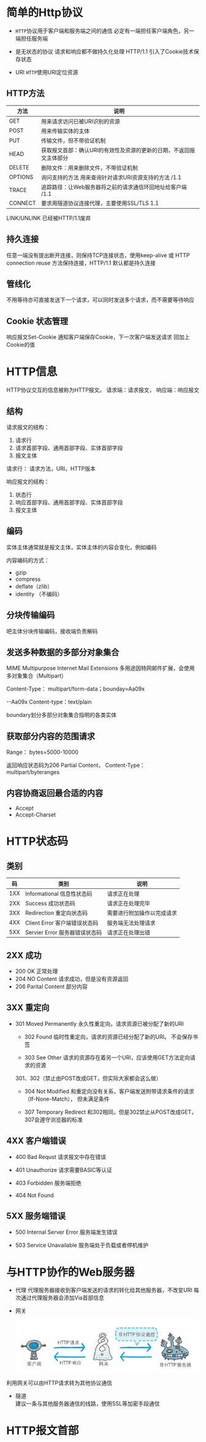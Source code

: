 # 简单的Http协议

- `HTTP`协议用于客户端和服务端之间的通信
  必定有一端担任客户端角色，另一端担任服务端

- 是无状态的协议
  请求和响应都不做持久化处理
  HTTP/1.1 引入了Cookie技术保存状态
  
- URI `HTTP`使用URI定位资源

## HTTP方法


| 方法 | 说明 |
| --- | --- |
| GET | 用来请求访问已被URI识别的资源 |
| POST | 用来传输实体的主体 |
| PUT | 传输文件，但不带验证机制 |
| HEAD | 获取报文首部：确认URI的有效性及资源的更新的日期，不返回报文主体部分 |
| DELETE | 删除文件：用来删除文件，不带验证机制 |
| OPTIONS | 询问支持的方法 用来查询针对请求URI资源支持的方法 /1.1|
| TRACE | 追踪路径：让Web服务器将之前的请求通信环回地址给客户端 /1.1|
| CONNECT | 要求用隧道协议连接代理，主要使用SSL/TLS 1.1|

LINK/UNLINK 已经被HTTP/1.1废弃

## 持久连接

任意一端没有提出断开连接，则保持TCP连接状态，使用keep-alive 或 HTTP connection reuse 方法保持连接，HTTP/1.1 默认都是持久连接

## 管线化
不用等待亦可直接发送下一个请求，可以同时发送多个请求，而不需要等待响应

## Cookie 状态管理
响应报文Set-Cookie 通知客户端保存Cookie，下一次客户端发送请求
回加上Cookie的值

# HTTP信息
HTTP协议交互的信息被称为HTTP报文。
请求端：请求报文，
响应端：响应报文

## 结构

请求报文的结构：
1. 请求行
2. 请求首部字段、通用首部字段、实体首部字段
3. 报文主体

请求行： 请求方法，URI，HTTP版本

响应报文的结构：
1. 状态行
2. 响应首部字段、通用首部字段、实体首部字段
3. 报文主体

## 编码
实体主体通常就是报文主体，实体主体的内容会变化，例如编码

内容编码的方式：
- gzip
- compress
- deflate（zlib）
- identity （不编码）

## 分块传输编码
吧主体分块传输编码，接收端负责解码

## 发送多种数据的多部分对象集合
MIME Multipurpose Internet Mail Extensions
多用途因特网邮件扩展，会使用多对象集合（Multipart）

Content-Type： multipart/form-data；bounday=Aa09x

--Aa09x
Content-type：text/plain

boundary划分多部分对象集合指明的各类实体


## 获取部分内容的范围请求

Range： bytes=5000-10000

返回响应状态码为206 Partial Content，
Content-Type： multipart/byteranges

## 内容协商返回最合适的内容

- Accept
- Accept-Charset

# HTTP状态码

## 类别


| 码 | 类别 | 说明 |
| --- | --- | --- |
| 1XX | Informational 信息性状态码 | 请求正在处理 |
| 2XX | Success 成功状态码 | 请求正在处理完毕 |
| 3XX | Redirection 重定向状态码 | 需要进行附加操作以完成请求 |
| 4XX | Client Error 客户端错误状态码 | 服务端无法处理请求 |
| 5XX | Servier Error 服务器错误状态码 | 请求正在处理出错 |

## 2XX 成功

- 200 OK 正常处理
- 204 NO Content 请求成功，但是没有资源返回
- 206 Parital Content 部分内容

## 3XX 重定向

- 301 Moved Permanently
  永久性重定向，请求资源已被分配了新的URI
  
  - 302 Found
  临时性重定向，请求的资源已经分配了新的URI。
  不会保存书签
  
  - 303 See Other
  请求的资源存在着另一个URI，应该使用GET方法定向请求的资源
  
  301、302（禁止由POST改成GET，但实际大家都会这么做）
  
  - 304 Not Modified
  和重定向没有关系，客户端发送附带请求条件的请求（If-None-Match），
  但未满足条件
  
  - 307 Temporary Redirect
  和302相同，但是302禁止从POST改成GET，307会遵守浏览器的标准
  
 
## 4XX 客户端错误

- 400 Bad Requst
请求报文中存在错误

- 401 Unauthorize
请求需要BASIC等认证

- 403 Forbidden
服务端拒绝

- 404 Not Found

## 5XX 服务端错误  

- 500 Internal Server Error
服务端发生错误

- 503 Service Unavailable
服务端处于负载或者停机维护

# 与HTTP协作的Web服务器

- 代理
  代理服务器接收到客户端发送的请求的转化给其他服务器，不改变URI
  每次通过代理服务器会添加Via首部信息

- 网关
  
  ![](media/15381042740227.jpg)

利用网关可以由HTTP请求转为其他协议通信


- 隧道  
  建议一条与其他服务器通信的线路，使用SSL等加密手段通信
  

# HTTP报文首部

 
 
  


  
  








